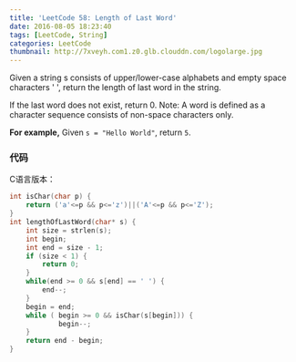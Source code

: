 ```yaml
---
title: 'LeetCode 58: Length of Last Word'
date: 2016-08-05 18:23:40
tags: [LeetCode, String]
categories: LeetCode
thumbnail: http://7xveyh.com1.z0.glb.clouddn.com/logolarge.jpg
---
```

Given a string s consists of upper/lower-case alphabets and empty space characters ' ', return the length of last word in the string. <!--more-->

If the last word does not exist, return 0.
Note: A word is defined as a character sequence consists of non-space characters only.

**For example,**
Given `s = "Hello World"`,
return `5`.

### 代码
C语言版本：
```c
int isChar(char p) {  
    return ('a'<=p && p<='z')||('A'<=p && p<='Z');  
}  
int lengthOfLastWord(char* s) {
    int size = strlen(s);
    int begin;
    int end = size - 1;
    if (size < 1) {
        return 0;
    }
    while(end >= 0 && s[end] == ' ') {
        end--;
    }
    begin = end;
    while ( begin >= 0 && isChar(s[begin])) {
            begin--;
    }
    return end - begin;
}
```